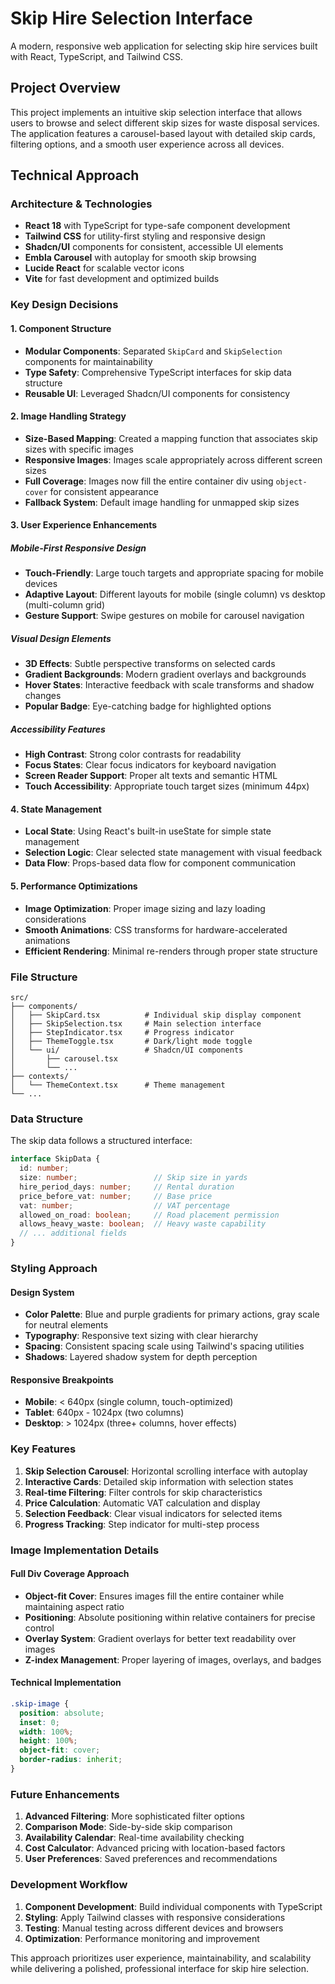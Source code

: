 
# Skip Hire Selection Interface

A modern, responsive web application for selecting skip hire services built with React, TypeScript, and Tailwind CSS.

## Project Overview

This project implements an intuitive skip selection interface that allows users to browse and select different skip sizes for waste disposal services. The application features a carousel-based layout with detailed skip cards, filtering options, and a smooth user experience across all devices.

## Technical Approach

### Architecture & Technologies

- **React 18** with TypeScript for type-safe component development
- **Tailwind CSS** for utility-first styling and responsive design
- **Shadcn/UI** components for consistent, accessible UI elements
- **Embla Carousel** with autoplay for smooth skip browsing
- **Lucide React** for scalable vector icons
- **Vite** for fast development and optimized builds

### Key Design Decisions

#### 1. Component Structure
- **Modular Components**: Separated `SkipCard` and `SkipSelection` components for maintainability
- **Type Safety**: Comprehensive TypeScript interfaces for skip data structure
- **Reusable UI**: Leveraged Shadcn/UI components for consistency

#### 2. Image Handling Strategy
- **Size-Based Mapping**: Created a mapping function that associates skip sizes with specific images
- **Responsive Images**: Images scale appropriately across different screen sizes
- **Full Coverage**: Images now fill the entire container div using `object-cover` for consistent appearance
- **Fallback System**: Default image handling for unmapped skip sizes

#### 3. User Experience Enhancements

##### Mobile-First Responsive Design
- **Touch-Friendly**: Large touch targets and appropriate spacing for mobile devices
- **Adaptive Layout**: Different layouts for mobile (single column) vs desktop (multi-column grid)
- **Gesture Support**: Swipe gestures on mobile for carousel navigation

##### Visual Design Elements
- **3D Effects**: Subtle perspective transforms on selected cards
- **Gradient Backgrounds**: Modern gradient overlays and backgrounds
- **Hover States**: Interactive feedback with scale transforms and shadow changes
- **Popular Badge**: Eye-catching badge for highlighted options

##### Accessibility Features
- **High Contrast**: Strong color contrasts for readability
- **Focus States**: Clear focus indicators for keyboard navigation
- **Screen Reader Support**: Proper alt texts and semantic HTML
- **Touch Accessibility**: Appropriate touch target sizes (minimum 44px)

#### 4. State Management
- **Local State**: Using React's built-in useState for simple state management
- **Selection Logic**: Clear selected state management with visual feedback
- **Data Flow**: Props-based data flow for component communication

#### 5. Performance Optimizations
- **Image Optimization**: Proper image sizing and lazy loading considerations
- **Smooth Animations**: CSS transforms for hardware-accelerated animations
- **Efficient Rendering**: Minimal re-renders through proper state structure

### File Structure

```
src/
├── components/
│   ├── SkipCard.tsx          # Individual skip display component
│   ├── SkipSelection.tsx     # Main selection interface
│   ├── StepIndicator.tsx     # Progress indicator
│   ├── ThemeToggle.tsx       # Dark/light mode toggle
│   └── ui/                   # Shadcn/UI components
│       ├── carousel.tsx
│       └── ...
├── contexts/
│   └── ThemeContext.tsx      # Theme management
└── ...
```

### Data Structure

The skip data follows a structured interface:

```typescript
interface SkipData {
  id: number;
  size: number;                 // Skip size in yards
  hire_period_days: number;     // Rental duration
  price_before_vat: number;     // Base price
  vat: number;                  // VAT percentage
  allowed_on_road: boolean;     // Road placement permission
  allows_heavy_waste: boolean;  // Heavy waste capability
  // ... additional fields
}
```

### Styling Approach

#### Design System
- **Color Palette**: Blue and purple gradients for primary actions, gray scale for neutral elements
- **Typography**: Responsive text sizing with clear hierarchy
- **Spacing**: Consistent spacing scale using Tailwind's spacing utilities
- **Shadows**: Layered shadow system for depth perception

#### Responsive Breakpoints
- **Mobile**: < 640px (single column, touch-optimized)
- **Tablet**: 640px - 1024px (two columns)
- **Desktop**: > 1024px (three+ columns, hover effects)

### Key Features

1. **Skip Selection Carousel**: Horizontal scrolling interface with autoplay
2. **Interactive Cards**: Detailed skip information with selection states
3. **Real-time Filtering**: Filter controls for skip characteristics
4. **Price Calculation**: Automatic VAT calculation and display
5. **Selection Feedback**: Clear visual indicators for selected items
6. **Progress Tracking**: Step indicator for multi-step process

### Image Implementation Details

#### Full Div Coverage Approach
- **Object-fit Cover**: Ensures images fill the entire container while maintaining aspect ratio
- **Positioning**: Absolute positioning within relative containers for precise control
- **Overlay System**: Gradient overlays for better text readability over images
- **Z-index Management**: Proper layering of images, overlays, and badges

#### Technical Implementation
```css
.skip-image {
  position: absolute;
  inset: 0;
  width: 100%;
  height: 100%;
  object-fit: cover;
  border-radius: inherit;
}
```

### Future Enhancements

1. **Advanced Filtering**: More sophisticated filter options
2. **Comparison Mode**: Side-by-side skip comparison
3. **Availability Calendar**: Real-time availability checking
4. **Cost Calculator**: Advanced pricing with location-based factors
5. **User Preferences**: Saved preferences and recommendations

### Development Workflow

1. **Component Development**: Build individual components with TypeScript
2. **Styling**: Apply Tailwind classes with responsive considerations
3. **Testing**: Manual testing across different devices and browsers
4. **Optimization**: Performance monitoring and improvement

This approach prioritizes user experience, maintainability, and scalability while delivering a polished, professional interface for skip hire selection.
